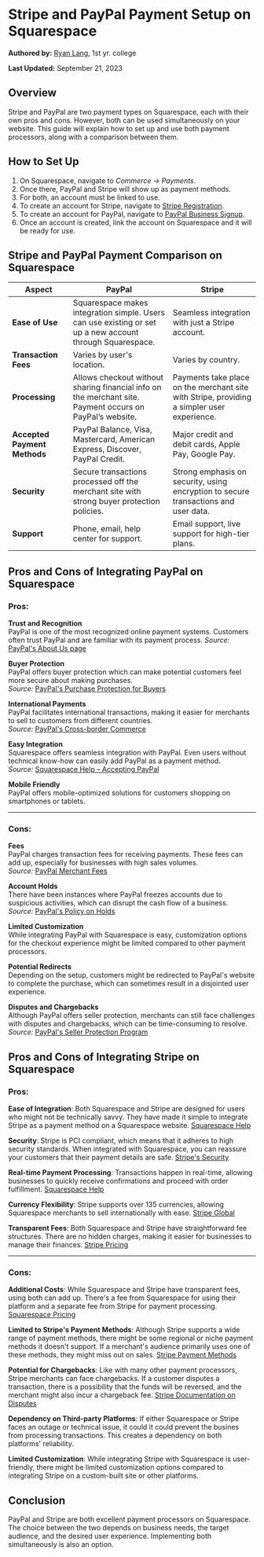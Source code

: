 # Stripe and PayPal Payment Setup on Squarespace  

****Authored by:****  [Ryan Lang](https://github.com/langrh), 1st yr. college    

****Last Updated:**** September 21, 2023

## Overview

Stripe and PayPal are two payment types on Squarespace, each with their own pros and cons. However, both can be used simultaneously on your website. This guide will explain how to set up and use both payment processors, along with a comparison between them.

## How to Set Up

1. On Squarespace, navigate to *Commerce -> Payments*.
2. Once there, PayPal and Stripe will show up as payment methods.
3. For both, an account must be linked to use.
4. To create an account for Stripe, navigate to [Stripe Registration](https://dashboard.stripe.com/register).
5. To create an account for PayPal, navigate to [PayPal Business Signup](https://www.paypal.com/bizsignup).
6. Once an account is created, link the account on Squarespace and it will be ready for use.

## Stripe and PayPal Payment Comparison on Squarespace

| Aspect                       | PayPal                                                                                                    | Stripe                                                                                     |
|------------------------------|-----------------------------------------------------------------------------------------------------------|--------------------------------------------------------------------------------------------|
| **Ease of Use**              | Squarespace makes integration simple. Users can use existing or set up a new account through Squarespace. | Seamless integration with just a Stripe account.                                           |
| **Transaction Fees**         | Varies by user's location.                                                                                | Varies by country.                                                                         |
| **Processing**               | Allows checkout without sharing financial info on the merchant site. Payment occurs on PayPal’s website.  | Payments take place on the merchant site with Stripe, providing a simpler user experience. |
| **Accepted Payment Methods** | PayPal Balance, Visa, Mastercard, American Express, Discover, PayPal Credit.                              | Major credit and debit cards, Apple Pay, Google Pay.                                       |
| **Security**                 | Secure transactions processed off the merchant site with strong buyer protection policies.                | Strong emphasis on security, using encryption to secure transactions and user data.        |
| **Support**                  | Phone, email, help center for support.                                                                    | Email support, live support for high-tier plans.                                           |

## Pros and Cons of Integrating PayPal on Squarespace

### Pros:  
**Trust and Recognition**  
PayPal is one of the most recognized online payment systems. Customers often trust PayPal and are familiar with its payment process.
*Source:* [PayPal's About Us page](https://www.paypal.com/us/webapps/mpp/about)  

**Buyer Protection**  
PayPal offers buyer protection which can make potential customers feel more secure about making purchases.  
*Source:* [PayPal's Purchase Protection for Buyers](https://www.paypal.com/us/webapps/mpp/paypal-safety-and-security)

**International Payments**  
PayPal facilitates international transactions, making it easier for merchants to sell to customers from different countries.  
*Source:* [PayPal's Cross-border Commerce](https://www.paypal.com/us/brc/article/cross-border-commerce)

**Easy Integration**  
Squarespace offers seamless integration with PayPal. Even users without technical know-how can easily add PayPal as a payment method.  
*Source:* [Squarespace Help – Accepting PayPal](https://support.squarespace.com/hc/en-us/articles/206540797-Accepting-PayPal)

**Mobile Friendly**  
PayPal offers mobile-optimized solutions for customers shopping on smartphones or tablets.

---

### Cons:

**Fees**  
PayPal charges transaction fees for receiving payments. These fees can add up, especially for businesses with high sales volumes.  
*Source:* [PayPal Merchant Fees](https://www.paypal.com/us/webapps/mpp/merchant-fees)

**Account Holds**  
There have been instances where PayPal freezes accounts due to suspicious activities, which can disrupt the cash flow of a business.  
*Source:* [PayPal's Policy on Holds](https://www.paypal.com/us/smarthelp/article/faq2027)

**Limited Customization**  
While integrating PayPal with Squarespace is easy, customization options for the checkout experience might be limited compared to other payment processors.

**Potential Redirects**  
Depending on the setup, customers might be redirected to PayPal's website to complete the purchase, which can sometimes result in a disjointed user experience.

**Disputes and Chargebacks**  
Although PayPal offers seller protection, merchants can still face challenges with disputes and chargebacks, which can be time-consuming to resolve.  
*Source:* [PayPal's Seller Protection Program](https://www.paypal.com/us/webapps/mpp/security/seller-protection-learn-more)

## Pros and Cons of Integrating Stripe on Squarespace

### Pros:

**Ease of Integration**: 
Both Squarespace and Stripe are designed for users who might not be technically savvy. They have made it simple to integrate Stripe as a payment method on a Squarespace website. [Squarespace Help](https://support.squarespace.com/hc/en-us/articles/206540797-Stripe)

**Security**: 
Stripe is PCI compliant, which means that it adheres to high security standards. When integrated with Squarespace, you can reassure your customers that their payment details are safe. [Stripe's Security](https://stripe.com/docs/security/stripe)

**Real-time Payment Processing**: 
Transactions happen in real-time, allowing businesses to quickly receive confirmations and proceed with order fulfillment. [Squarespace Help](https://support.squarespace.com/hc/en-us/articles/206540797-Stripe)

**Currency Flexibility**: 
Stripe supports over 135 currencies, allowing Squarespace merchants to sell internationally with ease. [Stripe Global](https://stripe.com/global)

**Transparent Fees**: 
Both Squarespace and Stripe have straightforward fee structures. There are no hidden charges, making it easier for businesses to manage their finances. [Stripe Pricing](https://stripe.com/pricing)

---
   
### Cons:

**Additional Costs**: 
While Squarespace and Stripe have transparent fees, using both can add up. There's a fee from Squarespace for using their platform and a separate fee from Stripe for payment processing. [Squarespace Pricing](https://www.squarespace.com/pricing)

**Limited to Stripe's Payment Methods**: 
Although Stripe supports a wide range of payment methods, there might be some regional or niche payment methods it doesn't support. If a merchant's audience primarily uses one of these methods, they might miss out on sales. [Stripe Payment Methods](https://stripe.com/docs/payments/payment-methods/overview)

**Potential for Chargebacks**: 
Like with many other payment processors, Stripe merchants can face chargebacks. If a customer disputes a transaction, there is a possibility that the funds will be reversed, and the merchant might also incur a chargeback fee. [Stripe Documentation on Disputes](https://stripe.com/docs/disputes)

**Dependency on Third-party Platforms**: 
If either Squarespace or Stripe faces an outage or technical issue, it could it could prevent the busines from processing transactions. This creates a dependency on both platforms' reliability. 

**Limited Customization**: 
While integrating Stripe with Squarespace is user-friendly, there might be limited customization options compared to integrating Stripe on a custom-built site or other platforms. 

## Conclusion

PayPal and Stripe are both excellent payment processors on Squarespace. The choice between the two depends on business needs, the target audience, and the desired user experience. Implementing both simultaneously is also an option.
